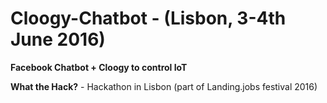 # Cloogy-Chatbot - (Lisbon, 3-4th June 2016)

**Facebook Chatbot + Cloogy to control IoT**

**What the Hack?** - Hackathon in Lisbon (part of Landing.jobs festival 2016)


